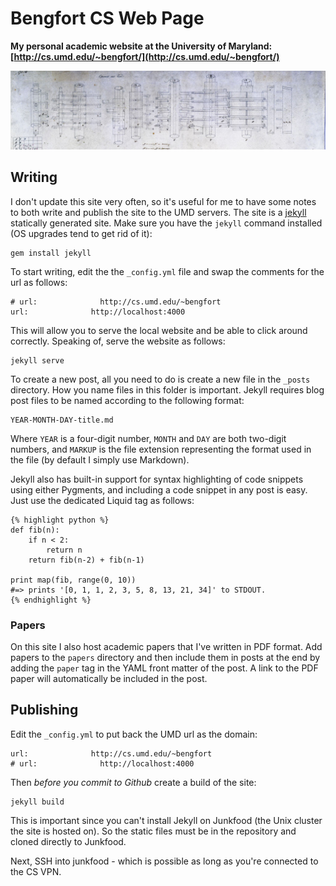 # Bengfort CS Web Page

**My personal academic website at the University of Maryland: [http://cs.umd.edu/~bengfort/](http://cs.umd.edu/~bengfort/)**

![Header Image](images/babbage-1.jpg)

## Writing

I don't update this site very often, so it's useful for me to have some notes to both write and publish the site to the UMD servers. The site is a [jekyll](https://jekyllrb.com/) statically generated site. Make sure you have the `jekyll` command installed (OS upgrades tend to get rid of it):

    gem install jekyll

To start writing, edit the the `_config.yml` file and swap the comments for the url as follows:

    # url:              http://cs.umd.edu/~bengfort
    url:              http://localhost:4000

This will allow you to serve the local website and be able to click around correctly. Speaking of, serve the website as follows:

    jekyll serve

To create a new post, all you need to do is create a new file in the `_posts` directory. How you name files in this folder is important. Jekyll requires blog post files to be named according to the following format:

    YEAR-MONTH-DAY-title.md

Where `YEAR` is a four-digit number, `MONTH` and `DAY` are both two-digit numbers, and `MARKUP` is the file extension representing the format used in the file (by default I simply use Markdown).

Jekyll also has built-in support for syntax highlighting of code snippets using either Pygments, and including a code snippet in any post is easy. Just use the dedicated Liquid tag as follows:

    {% highlight python %}
    def fib(n):
        if n < 2:
            return n
        return fib(n-2) + fib(n-1)

    print map(fib, range(0, 10))
    #=> prints '[0, 1, 1, 2, 3, 5, 8, 13, 21, 34]' to STDOUT.
    {% endhighlight %}

### Papers

On this site I also host academic papers that I've written in PDF format. Add papers to the `papers` directory and then include them in posts at the end by adding the `paper` tag in the YAML front matter of the post. A link to the PDF paper will automatically be included in the post.

## Publishing

Edit the `_config.yml` to put back the UMD url as the domain:

    url:              http://cs.umd.edu/~bengfort
    # url:              http://localhost:4000

Then _before you commit to Github_ create a build of the site:

    jekyll build

This is important since you can't install Jekyll on Junkfood (the Unix cluster the site is hosted on). So the static files must be in the repository and cloned directly to Junkfood.

Next, SSH into junkfood - which is possible as long as you're connected to the CS VPN. 
